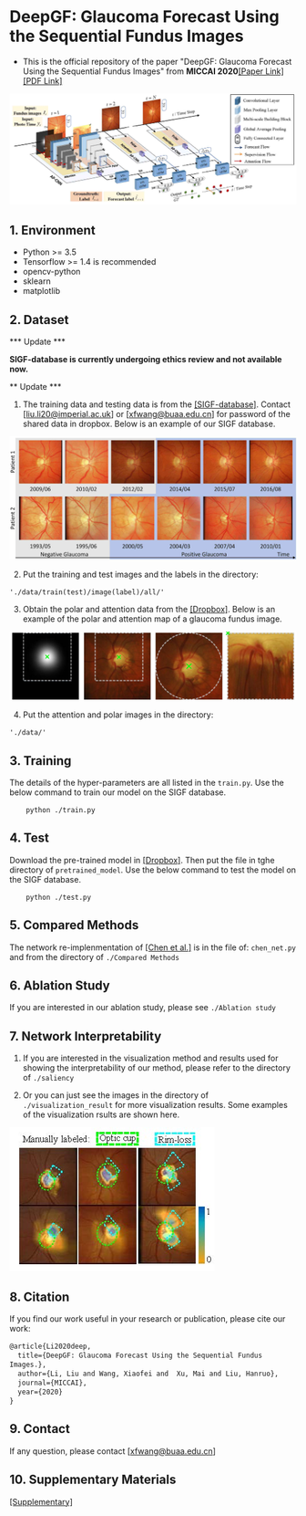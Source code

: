# DeepGF: Glaucoma Forecast Using the Sequential Fundus Images
- This is the official repository of the paper "DeepGF: Glaucoma Forecast Using the Sequential Fundus Images" from **MICCAI 2020**[[Paper Link]](https://link.springer.com/chapter/10.1007/978-3-030-59722-1_60, "Paper Link")[[PDF Link]](https://link.springer.com/content/pdf/10.1007%2F978-3-030-59722-1_60.pdf)

![framework](./imgs/fullnet_101.jpg)

## 1. Environment
- Python >= 3.5
- Tensorflow >= 1.4 is recommended
- opencv-python
- sklearn
- matplotlib


## 2. Dataset

*** Update ***

**SIGF-database is currently undergoing ethics review and not available now.**

** Update ***

1. The training data and testing data is from the [[SIGF-database]](https://www.dropbox.com/s/a0p05573xx37lfx/SIGF-database.rar?dl=0, "Official SIGF"). Contact [liu.li20@imperial.ac.uk] or [xfwang@buaa.edu.cn] for password of the shared data in dropbox. Below is an example of our SIGF database. 

![Database](./imgs/database.jpg)

2. Put the training and test images and the labels in the directory:
```
'./data/train(test)/image(label)/all/'
```

3. Obtain the polar and attention data from the  [[Dropbox]](https://www.dropbox.com/s/q23i1le5vhs9ilv/Polar-Attention.zip?dl=0, "Attention and Polar"). Below is an example of the polar and attention map of a glaucoma fundus image.

![Polar-Attention](imgs/fundusimage.jpg)


4. Put the attention and polar images in the directory:
```
'./data/'
```

## 3. Training
The details of the hyper-parameters are all listed in the `train.py`. Use the below command to train our model on the SIGF database.

```
    python ./train.py 
```

## 4. Test
Download the pre-trained model in [[Dropbox]](https://www.dropbox.com/s/e1oebawbp5wlpvm/pretrained_model.zip?dl=0). Then put the file in tghe directory of 
`pretrained_model`. Use the below command to test the model on the SIGF database.
```
    python ./test.py 
```

## 5. Compared Methods

The network re-implenmentation of [[Chen et al.]](https://ieeexplore.ieee.org/abstract/document/7318462/, "Chen") is in the file of:
`chen_net.py`
and from the directory of `./Compared Methods`




## 6. Ablation Study

If you are interested in our ablation study, please see `./Ablation study`




## 7. Network Interpretability

1. If you are interested in the visualization method and results used for showing the interpretability 
of our method, please refer to the directory of `./saliency`



2. Or you can just see the images in the directory of `./visualization_result`
for more visualization results. Some examples of the visualization rsults are shown here.

![Database](./imgs/figure1.jpg)


## 8. Citation
If you find our work useful in your research or publication, please cite our work:
```
@article{Li2020deep,
  title={DeepGF: Glaucoma Forecast Using the Sequential Fundus Images.},
  author={Li, Liu and Wang, Xiaofei and  Xu, Mai and Liu, Hanruo},
  journal={MICCAI},
  year={2020}
}
```

## 9. Contact
If any question, please contact [xfwang@buaa.edu.cn]

## 10. Supplementary Materials

[[Supplementary]](https://static-content.springer.com/esm/chp%3A10.1007%2F978-3-030-59722-1_60/MediaObjects/505218_1_En_60_MOESM1_ESM.pdf)
